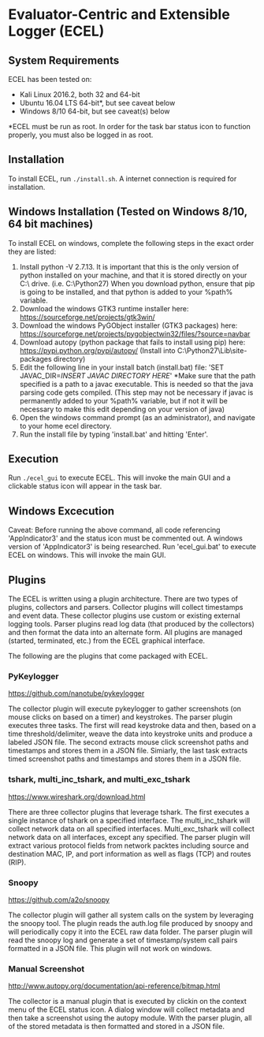 # Evaluator-Centric and Extensible Logger (ECEL)

## System Requirements
ECEL has been tested on:
* Kali Linux 2016.2, both 32 and 64-bit
* Ubuntu 16.04 LTS 64-bit*, but see caveat below
* Windows 8/10 64-bit, but see caveat(s) below

*ECEL must be run as root. In order for the task bar status icon to function properly, you must also be logged in as root.

## Installation
To install ECEL, run `./install.sh`. A internet connection is required for installation.

## Windows Installation (Tested on Windows 8/10, 64 bit machines)
To install ECEL on windows, complete the following steps in the exact order they are listed:
1. Install python -V 2.7.13. It is important that this is the only version of python installed on your machine, and that it is stored directly on your C:\ drive. (i.e. C:\Python27)
When you download python, ensure that pip is going to be installed, and that python is added to your %path% variable.
2. Download the windows GTK3 runtime installer here: https://sourceforge.net/projects/gtk3win/
3. Download the windows PyGObject installer (GTK3 packages) here: https://sourceforge.net/projects/pygobjectwin32/files/?source=navbar
4. Download autopy (python package that fails to install using pip) here: https://pypi.python.org/pypi/autopy/  (Install into C:\Python27\Lib\site-packages directory)
5. Edit the following line in your  install batch (install.bat) file: 'SET JAVAC_DIR=*INSERT JAVAC DIRECTORY HERE*'
*Make sure that the path specified is a path to a javac executable. This is needed so that the java parsing code gets compiled. (This step may not be necessary if javac is permanently added to your %path% variable, but if not it will be necessary to make this edit depending on your version of java)
6. Open the windows command prompt (as an administrator), and navigate to your home ecel directory.
7. Run the install file by typing 'install.bat' and hitting 'Enter'.

## Execution
Run `./ecel_gui` to execute ECEL. This will invoke the main GUI and a clickable status icon will appear in the task bar.

## Windows Excecution
Caveat: Before running the above command, all code referencing 'AppIndicator3' and the status icon must be commented out. A windows version of 'AppIndicator3' is being researched.
Run 'ecel_gui.bat' to execute ECEL on windows. This will invoke the main GUI.

## Plugins

The ECEL is written using a plugin architecture. There are two types of plugins, collectors and parsers. Collector plugins will collect timestamps and event data. These collector plugins use custom or existing external
logging tools. Parser plugins read log data (that produced by the collectors) and then format the data into an alternate form. All plugins are managed (started, terminated, etc.) from the ECEL graphical interface.

The following are the plugins that come packaged with ECEL.

### PyKeylogger

https://github.com/nanotube/pykeylogger

The collector plugin will execute pykeylogger to gather screenshots (on mouse clicks on based on a timer) and keystrokes.
The parser plugin executes three tasks. The first will read keystroke data and then, based on a time threshold/delimiter, weave the data into keystroke units and produce a labeled JSON file.
The second extracts mouse click screenshot paths and timestamps and stores them in a JSON file. Simiarly, the last task extracts timed screenshot paths and timestamps and stores them in a JSON file.

### tshark, multi_inc_tshark, and multi_exc_tshark

https://www.wireshark.org/download.html

There are three collector plugins that leverage tshark. The first executes a single instance of tshark on a specified interface. The multi_inc_tshark will collect network data on all specified interfaces. Multi_exc_tshark will collect network data on all interfaces, except any specified.
The parser plugin will extract various protocol fields from network packtes including source and destination MAC, IP, and port information as well as flags (TCP) and routes (RIP).

### Snoopy

https://github.com/a2o/snoopy

The collector plugin will gather all system calls on the system by leveraging the snoopy tool. The plugin reads the auth.log file produced by snoopy and will periodically copy it into the ECEL raw data folder.
The parser plugin will read the snoopy log and generate a set of timestamp/system call pairs formatted in a JSON file. This plugin will not work on windows.

### Manual Screenshot

http://www.autopy.org/documentation/api-reference/bitmap.html

The collector is a manual plugin that is executed by clickin on the context menu of the ECEL status icon. A dialog window will collect metadata and then take a screenshot using the autopy module.
With the parser plugin, all of the stored metadata is then formatted and stored in a JSON file.
